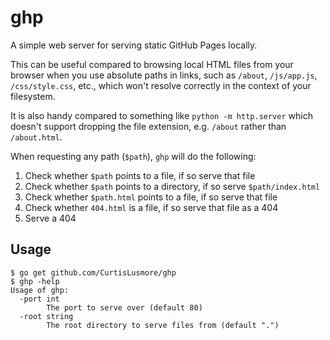 # ghp
A simple web server for serving static GitHub Pages locally.

This can be useful compared to browsing local HTML files from your browser when
you use absolute paths in links, such as `/about`, `/js/app.js`,
`/css/style.css`, etc., which won't resolve correctly in the context of your
filesystem.

It is also handy compared to something like `python -m http.server` which
doesn't support dropping the file extension, e.g. `/about` rather than
`/about.html`.

When requesting any path (`$path`), `ghp` will do the following:
1. Check whether `$path` points to a file, if so serve that file
1. Check whether `$path` points to a directory, if so serve `$path/index.html`
2. Check whether `$path.html` points to a file, if so serve that file
3. Check whether `404.html` is a file, if so serve that file as a 404
4. Serve a 404

## Usage
```
$ go get github.com/CurtisLusmore/ghp
$ ghp -help
Usage of ghp:
  -port int
        The port to serve over (default 80)
  -root string
        The root directory to serve files from (default ".")
```